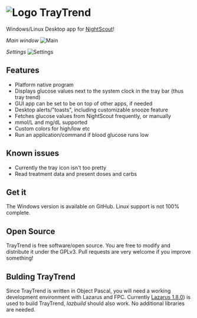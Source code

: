 # ![Logo](https://raw.githubusercontent.com/slicke/traytrend/master/img/up1.jpg "Logo") TrayTrend

Windows/Linux Desktop app for [NightScout](http://www.nightscout.info)!

_Main window_
![Main](https://raw.githubusercontent.com/slicke/traytrend/master/img/beta1.png "Main screen")

_Settings_
![Settings](https://raw.githubusercontent.com/slicke/traytrend/master/img/beta1_settings.png "Settings")


## Features
- Platform native program
- Displays glucose values next to the system clock in the tray bar (thus tray trend)
- GUI app can be set to be on top of other apps, if needed
- Desktop alerts/"toasts", including customizable snooze feature
- Fetches glucose values from NightScout frequently, or manually
- mmol/L and mg/dL supported
- Custom colors for high/low etc
- Run an application/command if blood glucose runs low

## Known issues
- Currently the tray icon isn't too pretty
- Read treatment data and present doses and carbs

## Get it
The Windows version is available on GitHub. Linux support is not 100% complete.

## Open Source
TrayTrend is free software/open source. You are free to modify and distribute it under the GPLv3. Pull requests are very welcome if you improve something!

## Bulding TrayTrend
Since TrayTrend is written in Object Pascal, you will need a working development environment with Lazarus and FPC.
Currently [Lazarus 1.8.0](http://lazarus.freepascal.org)) is used to build TrayTrend, _lazbuild_ should also work. No additional libraries are needed.